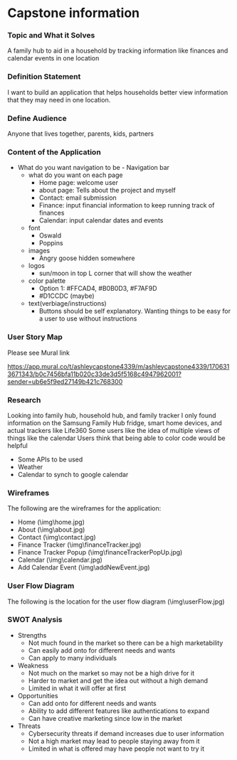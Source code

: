 # Capstone information
### Topic and What it Solves
A family hub to aid in a household by tracking information like finances and calendar events in one location

### Definition Statement
I want to build an application that helps households better view information that they may need in one location.

### Define Audience
Anyone that lives together, parents, kids, partners

### Content of the Application
- What do you want navigation to be
		- Navigation bar
	- what do you want on each page
		- Home page: welcome user
		- about page: Tells about the project and myself
		- Contact: email submission
		- Finance: input financial information to keep running track of finances
		- Calendar: input calendar dates and events
	- font
		- Oswald
		- Poppins
	- images
		- Angry goose hidden somewhere
	- logos
		- sun/moon in top L corner that will show the weather
	- color palette
		- Option 1: #FFCAD4, #B0B0D3, #F7AF9D
		- #D1CCDC (maybe)
	- text(verbiage/instructions)
		- Buttons should be self explanatory. Wanting things to be easy for a user to use without instructions


### User Story Map
Please see Mural link

https://app.mural.co/t/ashleycapstone4339/m/ashleycapstone4339/1706313671343/b0c7456bfa11b020c33de3d5f5168c4947962001?sender=ub6e5f9ed27149b421c768300

### Research
 Looking into family hub, household hub, and family tracker I only found information on the Samsung Family Hub fridge, smart home devices, and actual trackers like Life360
 Some users like the idea of multiple views of things like the calendar
 Users think that being able to color code would be helpful
 - Some APIs to be used
  - Weather
  - Calendar to synch to google calendar

### Wireframes
The following are the wireframes for the application:
- Home (\img\home.jpg)
- About (\img\about.jpg)
- Contact (\img\contact.jpg)
- Finance Tracker (\img\financeTracker.jpg)
- Finance Tracker Popup (\img\financeTrackerPopUp.jpg)
- Calendar (\img\calendar.jpg)
- Add Calendar Event (\img\addNewEvent.jpg)

### User Flow Diagram
The following is the location for the user flow diagram
(\img\userFlow.jpg)

### SWOT Analysis
- Strengths
  - Not much found in the market so there can be a high marketability
  - Can easily add onto for different needs and wants
  - Can apply to many individuals
- Weakness
  - Not much on the market so may not be a high drive for it
  - Harder to market and get the idea out without a high demand
  - Limited in what it will offer at first
- Opportunities
  - Can add onto for different needs and wants
  - Ability to add different features like authentications to expand
  - Can have creative marketing since low in the market
- Threats
  - Cybersecurity threats if demand increases due to user information
  - Not a high market may lead to people staying away from it
  - Limited in what is offered may have people not want to try it
